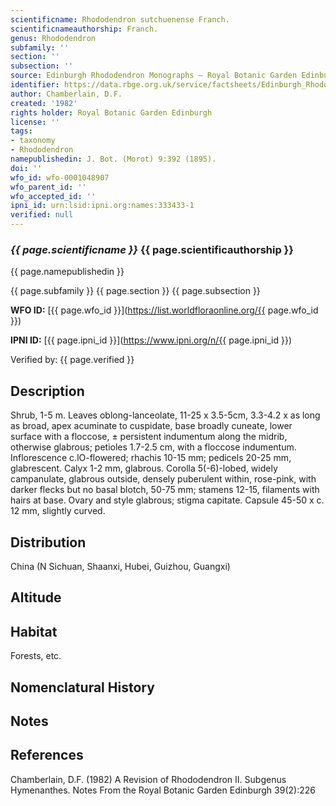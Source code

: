 ```yaml
---
scientificname: Rhododendron sutchuenense Franch.
scientificnameauthorship: Franch.
genus: Rhododendron
subfamily: ''
section: ''
subsection: ''
source: Edinburgh Rhododendron Monographs – Royal Botanic Garden Edinburgh
identifier: https://data.rbge.org.uk/service/factsheets/Edinburgh_Rhododendron_Monographs.xhtml
author: Chamberlain, D.F.
created: '1982'
rights holder: Royal Botanic Garden Edinburgh
license: ''
tags:
- taxonomy
- Rhododendron
namepublishedin: J. Bot. (Morot) 9:392 (1895).
doi: ''
wfo_id: wfo-0001048907
wfo_parent_id: ''
wfo_accepted_id: ''
ipni_id: urn:lsid:ipni.org:names:333433-1
verified: null
---
```

### _{{ page.scientificname }}_ {{ page.scientificauthorship }}
 {{ page.namepublishedin }}

{{ page.subfamily }} {{ page.section }} {{ page.subsection }}

**WFO ID:** [{{ page.wfo_id }}](https://list.worldfloraonline.org/{{ page.wfo_id }})

**IPNI ID:** [{{ page.ipni_id }}](https://www.ipni.org/n/{{ page.ipni_id }})

Verified by: {{ page.verified }}



## Description
Shrub, 1-5 m. Leaves oblong-lanceolate, 11-25 x 3.5-5cm, 3.3-4.2 x as long as broad, apex acuminate to cuspidate, base broadly cuneate, lower surface with a floccose, ± persistent indumentum along the midrib, otherwise glabrous; petioles 1.7-2.5 cm, with a floccose indumentum. Inflorescence c.lO-flowered; rhachis 10-15 mm; pedicels 20-25 mm, glabrescent. Calyx 1-2 mm, glabrous. Corolla 5(-6)-lobed, widely campanulate, glabrous outside, densely puberulent within, rose-pink, with darker flecks but no basal blotch, 50-75 mm; stamens 12-15, filaments with hairs at base. Ovary and style glabrous; stigma capitate. Capsule 45-50 x c. 12 mm, slightly curved.

## Distribution
China (N Sichuan, Shaanxi, Hubei, Guizhou, Guangxi)

## Altitude


## Habitat
Forests, etc.

## Nomenclatural History

                       
## Notes


## References

Chamberlain, D.F. (1982) A Revision of Rhododendron II. Subgenus Hymenanthes. Notes From the Royal Botanic Garden Edinburgh 39(2):226
